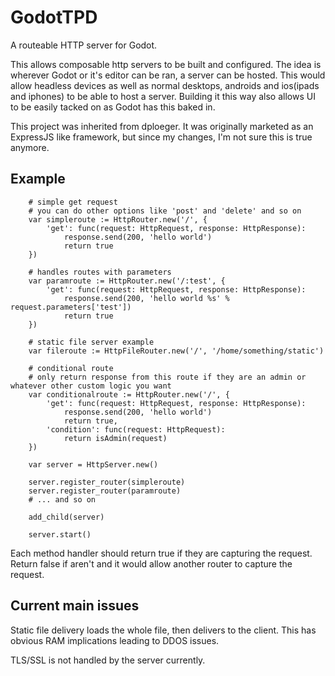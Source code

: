 # GodotTPD

A routeable HTTP server for Godot.

This allows composable http servers to be built and configured. The idea is wherever Godot or it's editor can be ran, a server can be hosted. This would allow headless devices as well as normal desktops, androids and ios(ipads and iphones) to be able to host a server. Building it this way also allows UI to be easily tacked on as Godot has this baked in.

This project was inherited from dploeger. It was originally marketed as an ExpressJS like framework, but since my changes, I'm not sure this is true anymore.

## Example

```gdscript
	# simple get request
	# you can do other options like 'post' and 'delete' and so on
	var simpleroute := HttpRouter.new('/', {
		'get': func(request: HttpRequest, response: HttpResponse):
			response.send(200, 'hello world')
			return true
	})

	# handles routes with parameters
	var paramroute := HttpRouter.new('/:test', {
		'get': func(request: HttpRequest, response: HttpResponse):
			response.send(200, 'hello world %s' % request.parameters['test'])
			return true
	})

	# static file server example
	var fileroute := HttpFileRouter.new('/', '/home/something/static')

	# conditional route
	# only return response from this route if they are an admin or whatever other custom logic you want
	var conditionalroute := HttpRouter.new('/', {
		'get': func(request: HttpRequest, response: HttpResponse):
			response.send(200, 'hello world')
			return true,
		'condition': func(request: HttpRequest):
			return isAdmin(request)
	})

	var server = HttpServer.new()

	server.register_router(simpleroute)
	server.register_router(paramroute)
	# ... and so on

	add_child(server)

	server.start()
```

Each method handler should return true if they are capturing the request. Return false if aren't and it would allow another router to capture the request.

## Current main issues
Static file delivery loads the whole file, then delivers to the client. This has obvious RAM implications leading to DDOS issues.

TLS/SSL is not handled by the server currently. 

